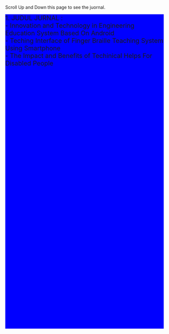 <html>
<head>
<meta name="viewport" content="width=device-width, initial-scale=1">
<style>
.parallax {
    /* The image used */
    background-image: url("interface.jpeg");

    /* Set a specific height */
    min-height: 500px; 

    /* Create the parallax scrolling effect */
    background-attachment: fixed;
    background-position: center;
    background-repeat: no-repeat;
    background-size: cover;
}
</style>
</head>
<body>

<p>Scroll Up and Down this page to see the juornal.</p>

<div class="parallax"></div>

<div style="height:1000px;background-color:blue;font-size:20px">
1. JUDUL JURNAL :<br>
   - Innovation and Technology in Engineering Education System Based On Android<br>
   - Teching Interface of Finger Braille Teaching System Using Smartphone<br>
   - The Impact and Benefits of Techinical Helps For Disabled People<br> 
</div>

</body>
</html>

